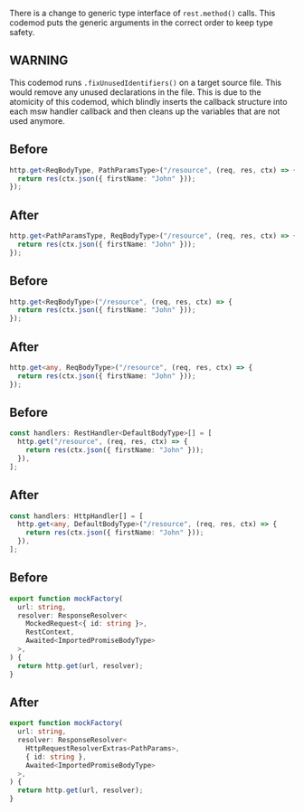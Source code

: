 There is a change to generic type interface of `rest.method()` calls. This codemod puts the generic arguments in the correct order to keep type safety.

## WARNING

This codemod runs `.fixUnusedIdentifiers()` on a target source file. This would remove any unused declarations in the file. This is due to the atomicity of this codemod, which blindly inserts the callback structure into each msw handler callback and then cleans up the variables that are not used anymore.

## Before

```ts
http.get<ReqBodyType, PathParamsType>("/resource", (req, res, ctx) => {
  return res(ctx.json({ firstName: "John" }));
});
```

## After

```ts
http.get<PathParamsType, ReqBodyType>("/resource", (req, res, ctx) => {
  return res(ctx.json({ firstName: "John" }));
});
```

## Before

```ts
http.get<ReqBodyType>("/resource", (req, res, ctx) => {
  return res(ctx.json({ firstName: "John" }));
});
```

## After

```ts
http.get<any, ReqBodyType>("/resource", (req, res, ctx) => {
  return res(ctx.json({ firstName: "John" }));
});
```

## Before

```ts
const handlers: RestHandler<DefaultBodyType>[] = [
  http.get("/resource", (req, res, ctx) => {
    return res(ctx.json({ firstName: "John" }));
  }),
];
```

## After

```ts
const handlers: HttpHandler[] = [
  http.get<any, DefaultBodyType>("/resource", (req, res, ctx) => {
    return res(ctx.json({ firstName: "John" }));
  }),
];
```

## Before

```ts
export function mockFactory(
  url: string,
  resolver: ResponseResolver<
    MockedRequest<{ id: string }>,
    RestContext,
    Awaited<ImportedPromiseBodyType>
  >,
) {
  return http.get(url, resolver);
}
```

## After

```ts
export function mockFactory(
  url: string,
  resolver: ResponseResolver<
    HttpRequestResolverExtras<PathParams>,
    { id: string },
    Awaited<ImportedPromiseBodyType>
  >,
) {
  return http.get(url, resolver);
}
```
